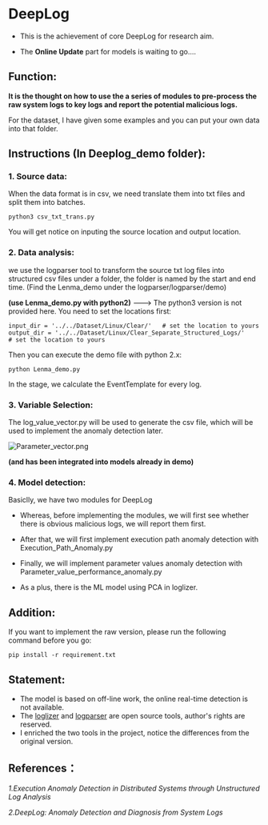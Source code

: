 # DeepLog
- This is the achievement of core DeepLog for research aim.

- The **Online Update** part for models is waiting to go....

## Function:

**It is the thought on how to use the a series of modules to pre-process the raw system logs to key logs and report the potential malicious logs.**

For the dataset, I have given some examples and you can put your own data into that folder.


## Instructions (In Deeplog_demo folder):

###  1. Source data:
When the data format is in csv, we need translate them into txt files and split them into batches.
```
python3 csv_txt_trans.py 
```
You will get notice on inputing the source location and output location.

###  2. Data analysis:
we use the logparser tool to transform the source txt log files into structured csv files under a folder, the folder is named by the start and end time. (Find the Lenma_demo under the logparser/logparser/demo)

**(use Lenma_demo.py with python2)** ---> The python3 version is not provided here.
You need to set the locations first:
```
input_dir = '../../Dataset/Linux/Clear/'   # set the location to yours
output_dir = '../../Dataset/Linux/Clear_Separate_Structured_Logs/'    # set the location to yours
```
Then you can execute the demo file with python 2.x:
```
python Lenma_demo.py 
```

In the stage, we calculate the EventTemplate for every log. 

###  3. Variable Selection:
The log_value_vector.py will be used to generate the csv file, which will be used to implement the anomaly detection later. 

![Parameter_vector.png](https://github.com/Wapiti08/DeepLog/blob/master/Deeplog_demo/Pic/Dataframe.png)



**(and has been integrated into models already in demo)**

###  4. Model detection:
Basiclly, we have two modules for DeepLog 

- Whereas, before implementing the modules, we will first see whether there is obvious malicious logs, we will report them first.

- After that, we will first implement execution path anomaly detection with Execution_Path_Anomaly.py
	
- Finally, we will implement parameter values anomaly detection with Parameter_value_performance_anomaly.py	

- As a plus, there is the ML model using PCA in loglizer.

## Addition:
If you want to implement the raw version, please run the following command before you go:
```
pip install -r requirement.txt
```

## Statement:
- The model is based on off-line work, the online real-time detection is not available.
- The [loglizer](https://github.com/logpai/loglizer) and [logparser](https://github.com/logpai/logparser) are open source tools, author's rights are reserved.
- I enriched the two tools in the project, notice the differences from the original version.

## References：
*1.Execution Anomaly Detection in Distributed Systems through Unstructured Log Analysis*

*2.DeepLog: Anomaly Detection and Diagnosis from System Logs*
